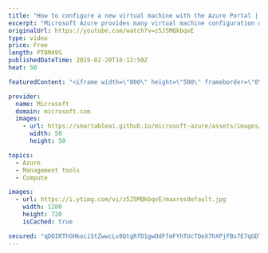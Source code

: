```yaml
---
title: "How to configure a new virtual machine with the Azure Portal | Azure Portal Series"
excerpt: "Microsoft Azure provides many virtual machine configuration options for any workload or application. In this video of the Azure Portal \"How To\" series, learn about some of the configuration options that are available when setting up a virtual machine in the Azure Portal.   Try out these features in the"
originalUrl: https://youtube.com/watch?v=z5J5MQkbqvE
type: video
price: Free
length: PT8M49S
publishedDateTime: 2019-02-20T16:12:50Z
heat: 50

featuredContent: "<iframe width=\"800\" height=\"500\" frameborder=\"0\" src=\"https://www.youtube.com/embed/z5J5MQkbqvE\" allow=\"accelerometer; autoplay; encrypted-media; gyroscope; picture-in-picture\" allowfullscreen></iframe>"

provider:
  name: Microsoft
  domain: microsoft.com
  images:
    - url: https://smartableai.github.io/microsoft-azure/assets/images/organizations/microsoft.com-50x50.jpg
      width: 50
      height: 50

topics:
  - Azure
  - Management tools
  - Compute

images:
  - url: https://i.ytimg.com/vi/z5J5MQkbqvE/maxresdefault.jpg
    width: 1280
    height: 720
    isCached: true

secured: "qDOIRThGHkociStZwwcLv8QtgRfD1gwOdFfmFYhTUcTOeX7hXPjFBs7E7qGDTbpVIklwFpJSALRcKxBE8Wa29Iv8UEM3q2uWdfwQ0FfSPS8DH86XKpyRQP8Qvig/zr7flzeSI11CGfKAE8Ker5galfQlAlgC/sccYyluvmmE0Nuz3JWKc+FmNzQ76xxL4bT6gEDhyHln+AWQ7YMp+FLs8byQmXa+MDpHrFP3CHjUAhCL4r9EX/dEhbfqO+Nv552+OqsTqhZTahX2cxpNJUBb1EhFuCy/18/EK37HYgdZaUssuccRxtd1uw9G5AnN/WTpdkRiEGvqCxP6NoD45ytX/ZZIyp/1p4UQXs0cMkfxOMGDtu16W/J1oXqQ4vjcweFUkC933PIvvdhzoIlcdqz9BHMjdUxbf9CUIf1Ujv1i3Ic=;7SmEhtdLjUOKSTpFTXmmIQ=="
---
```


